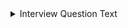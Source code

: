 <details>
  <summary>Interview Question Text</summary>
  
  ### Text/Verbal Response
  1. Explaination
  2. Details and Caveats
     * Like This one
     * Or maybe that

  ### Code Response
  ```js
  function whenApplicable(question) {
    console.log(code solution);
  }
  
  whenApplicable(InterviewQuestionText);
  ```
</details>